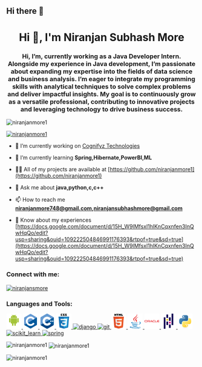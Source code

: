 ## Hi there 👋<h1 align="center">Hi 👋, I'm Niranjan Subhash More</h1>
<h3 align="center">Hi, I’m, currently working as a Java Developer Intern. Alongside my experience in Java development, I’m passionate about expanding my expertise into the fields of data science and business analysis. I’m eager to integrate my programming skills with analytical techniques to solve complex problems and deliver impactful insights. My goal is to continuously grow as a versatile professional, contributing to innovative projects and leveraging technology to drive business success.</h3>

<p align="left"> <img src="https://komarev.com/ghpvc/?username=niranjanmore1&label=Profile%20views&color=0e75b6&style=flat" alt="niranjanmore1" /> </p>

<p align="left"> <a href="https://github.com/ryo-ma/github-profile-trophy"><img src="https://github-profile-trophy.vercel.app/?username=niranjanmore1" alt="niranjanmore1" /></a> </p>

- 🔭 I’m currently working on [Cognifyz Technologies](https://github.com/niranjanmore1/COGNIFYZ-TECHNOLOGIES)

- 🌱 I’m currently learning **Spring,Hibernate,PowerBI,ML**

- 👨‍💻 All of my projects are available at [https://github.com/niranjanmore1](https://github.com/niranjanmore1)

- 💬 Ask me about **java,python,c,c++**

- 📫 How to reach me **niranjanmore748@gmail.com,niranjansubhashmore@gmail.com**

- 📄 Know about my experiences [https://docs.google.com/document/d/15H_W9lMfsxl1hlKnCqxnfen3InQwHqQo/edit?usp=sharing&ouid=109222504846991176393&rtpof=true&sd=true](https://docs.google.com/document/d/15H_W9lMfsxl1hlKnCqxnfen3InQwHqQo/edit?usp=sharing&ouid=109222504846991176393&rtpof=true&sd=true)

<h3 align="left">Connect with me:</h3>
<p align="left">
<a href="https://linkedin.com/in/niranjansmore" target="blank"><img align="center" src="https://raw.githubusercontent.com/rahuldkjain/github-profile-readme-generator/master/src/images/icons/Social/linked-in-alt.svg" alt="niranjansmore" height="30" width="40" /></a>
</p>

<h3 align="left">Languages and Tools:</h3>
<p align="left"> <a href="https://developer.android.com" target="_blank" rel="noreferrer"> <img src="https://raw.githubusercontent.com/devicons/devicon/master/icons/android/android-original-wordmark.svg" alt="android" width="40" height="40"/> </a> <a href="https://www.cprogramming.com/" target="_blank" rel="noreferrer"> <img src="https://raw.githubusercontent.com/devicons/devicon/master/icons/c/c-original.svg" alt="c" width="40" height="40"/> </a> <a href="https://www.w3schools.com/cpp/" target="_blank" rel="noreferrer"> <img src="https://raw.githubusercontent.com/devicons/devicon/master/icons/cplusplus/cplusplus-original.svg" alt="cplusplus" width="40" height="40"/> </a> <a href="https://www.w3schools.com/css/" target="_blank" rel="noreferrer"> <img src="https://raw.githubusercontent.com/devicons/devicon/master/icons/css3/css3-original-wordmark.svg" alt="css3" width="40" height="40"/> </a> <a href="https://www.djangoproject.com/" target="_blank" rel="noreferrer"> <img src="https://cdn.worldvectorlogo.com/logos/django.svg" alt="django" width="40" height="40"/> </a> <a href="https://git-scm.com/" target="_blank" rel="noreferrer"> <img src="https://www.vectorlogo.zone/logos/git-scm/git-scm-icon.svg" alt="git" width="40" height="40"/> </a> <a href="https://www.w3.org/html/" target="_blank" rel="noreferrer"> <img src="https://raw.githubusercontent.com/devicons/devicon/master/icons/html5/html5-original-wordmark.svg" alt="html5" width="40" height="40"/> </a> <a href="https://www.java.com" target="_blank" rel="noreferrer"> <img src="https://raw.githubusercontent.com/devicons/devicon/master/icons/java/java-original.svg" alt="java" width="40" height="40"/> </a> <a href="https://www.oracle.com/" target="_blank" rel="noreferrer"> <img src="https://raw.githubusercontent.com/devicons/devicon/master/icons/oracle/oracle-original.svg" alt="oracle" width="40" height="40"/> </a> <a href="https://pandas.pydata.org/" target="_blank" rel="noreferrer"> <img src="https://raw.githubusercontent.com/devicons/devicon/2ae2a900d2f041da66e950e4d48052658d850630/icons/pandas/pandas-original.svg" alt="pandas" width="40" height="40"/> </a> <a href="https://www.python.org" target="_blank" rel="noreferrer"> <img src="https://raw.githubusercontent.com/devicons/devicon/master/icons/python/python-original.svg" alt="python" width="40" height="40"/> </a> <a href="https://scikit-learn.org/" target="_blank" rel="noreferrer"> <img src="https://upload.wikimedia.org/wikipedia/commons/0/05/Scikit_learn_logo_small.svg" alt="scikit_learn" width="40" height="40"/> </a> <a href="https://spring.io/" target="_blank" rel="noreferrer"> <img src="https://www.vectorlogo.zone/logos/springio/springio-icon.svg" alt="spring" width="40" height="40"/> </a> </p>

<p><img align="left" src="https://github-readme-stats.vercel.app/api/top-langs?username=niranjanmore1&show_icons=true&locale=en&layout=compact" alt="niranjanmore1" /></p>

<p>&nbsp;<img align="center" src="https://github-readme-stats.vercel.app/api?username=niranjanmore1&show_icons=true&locale=en" alt="niranjanmore1" /></p>

<p><img align="center" src="https://github-readme-streak-stats.herokuapp.com/?user=niranjanmore1&" alt="niranjanmore1" /></p>


<!--
**niranjanmore1/niranjanmore1** is a ✨ _special_ ✨ repository because its `README.md` (this file) appears on your GitHub profile.

Here are some ideas to get you started:

- 🔭 I’m currently working on ...
- 🌱 I’m currently learning ...
- 👯 I’m looking to collaborate on ...
- 🤔 I’m looking for help with ...
- 💬 Ask me about ...
- 📫 How to reach me: ...
- 😄 Pronouns: ...
- ⚡ Fun fact: ...
-->

